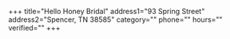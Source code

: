 +++
title="Hello Honey Bridal"
address1="93 Spring Street"
address2="Spencer, TN 38585"
category=""
phone=""
hours=""
verified=""
+++
